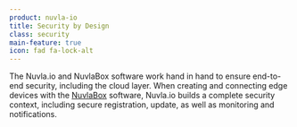 ```yaml
---
product: nuvla-io
title: Security by Design
class: security
main-feature: true
icon: fad fa-lock-alt
---
```


The Nuvla.io and NuvlaBox software work hand in hand to ensure end-to-end security, including the cloud layer. When creating and connecting edge devices with the [NuvlaBox](/products-and-services/nuvlabox/overview) software, Nuvla.io builds a complete security context, including secure registration, update, as well as monitoring and notifications. 
